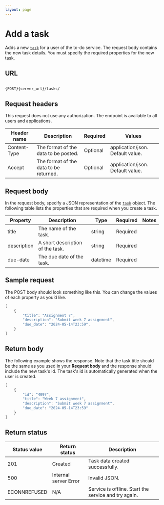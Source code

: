 ```yaml
---
layout: page
---
```


# Add a task

Adds a new [`task`](task) for a user of the to-do service.
The request body contains the new task details. 
You must specify the required properties for the new task. 

## URL

```shell

{POST}{server_url}/tasks/
```

## Request headers

This request does not use any authorization. The endpoint is available to all users and applications.

| Header name | Description | Required | Values |
| -------------- | ------ | ------------ |------------ |
| Content-Type | The format of the data to be posted. | Optional | application/json. Default value.  |
| Accept | The format of the data to be returned. | Optional | application/json. Default value. |

## Request body

In the request body, specify a JSON representation of the [`task`](task) object. The following table lists the properties that are required when you create a task. 

| Property | Description | Type | Required | Notes |
| -------------- | ------ | ------------ |------------ |------------ |
| title| The name of the task.| string | Required |   |
| description | A short description of the task. | string | Required |  |
| due-date | The due date of the task. | datetime | Required |  |


## Sample request

The POST body should look something like this. You can change the values of each property as you’d like.

```js
[
    {
        "title": "Assignment 7",
        "description": "Submit week 7 assignment",
        "due_date": "2024-05-14T23:59",
    }
]
```

## Return body
The following example shows the response. Note that the task title should be the same as you used in your **Request body** and the response should include the new task's id. The task's id is automatically generated when the user is created.

```js
[
    {
        "id": "4097",
        "title": "Week 7 assignment",
        "description": "Submit week 7 assignment",
        "due_date": "2024-05-14T23:59"
    }
]
```

## Return status

| Status value | Return status | Description |
| ------------- | ----------- | ----------- |
| 201 | Created | Task data created successfully. |
| 500 | Internal server Error | Invalid JSON. |
| ECONNREFUSED | N/A | Service is offline. Start the service and try again. |